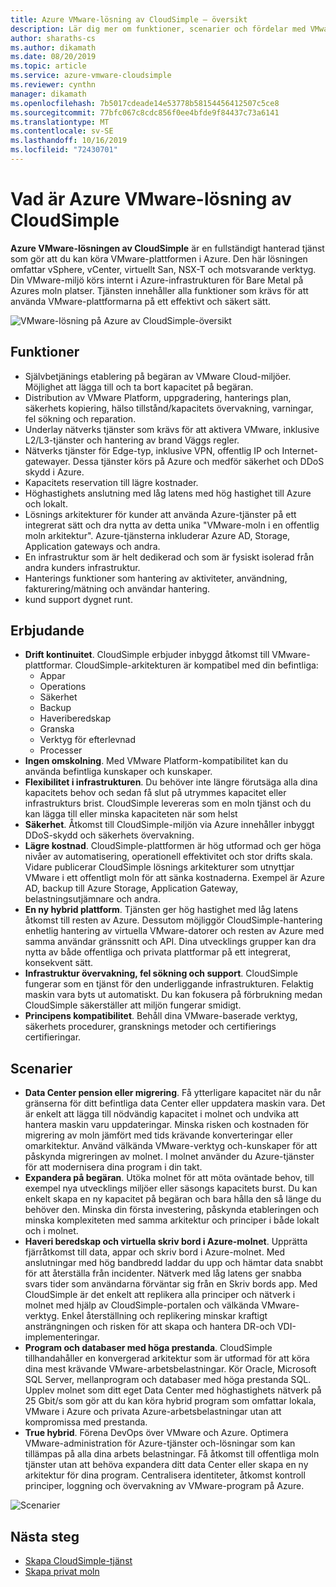 ```yaml
---
title: Azure VMware-lösning av CloudSimple – översikt
description: Lär dig mer om funktioner, scenarier och fördelar med VMware-lösningar på Azure av CloudSimple-tjänsten.
author: sharaths-cs
ms.author: dikamath
ms.date: 08/20/2019
ms.topic: article
ms.service: azure-vmware-cloudsimple
ms.reviewer: cynthn
manager: dikamath
ms.openlocfilehash: 7b5017cdeade14e53778b58154456412507c5ce8
ms.sourcegitcommit: 77bfc067c8cdc856f0ee4bfde9f84437c73a6141
ms.translationtype: MT
ms.contentlocale: sv-SE
ms.lasthandoff: 10/16/2019
ms.locfileid: "72430701"
---
```

# <a name="what-is-azure-vmware-solution-by-cloudsimple"></a>Vad är Azure VMware-lösning av CloudSimple

**Azure VMware-lösningen av CloudSimple** är en fullständigt hanterad tjänst som gör att du kan köra VMware-plattformen i Azure. Den här lösningen omfattar vSphere, vCenter, virtuellt San, NSX-T och motsvarande verktyg. Din VMware-miljö körs internt i Azure-infrastrukturen för Bare Metal på Azures moln platser. Tjänsten innehåller alla funktioner som krävs för att använda VMware-plattformarna på ett effektivt och säkert sätt.

![VMware-lösning på Azure av CloudSimple-översikt](media/azure-vmware-solution-by-cloudsimple.png)

## <a name="features"></a>Funktioner

* Självbetjänings etablering på begäran av VMware Cloud-miljöer. Möjlighet att lägga till och ta bort kapacitet på begäran.
* Distribution av VMware Platform, uppgradering, hanterings plan, säkerhets kopiering, hälso tillstånd/kapacitets övervakning, varningar, fel sökning och reparation.
* Underlay nätverks tjänster som krävs för att aktivera VMware, inklusive L2/L3-tjänster och hantering av brand Väggs regler.
* Nätverks tjänster för Edge-typ, inklusive VPN, offentlig IP och Internet-gatewayer. Dessa tjänster körs på Azure och medför säkerhet och DDoS skydd i Azure.
* Kapacitets reservation till lägre kostnader.
* Höghastighets anslutning med låg latens med hög hastighet till Azure och lokalt.
* Lösnings arkitekturer för kunder att använda Azure-tjänster på ett integrerat sätt och dra nytta av detta unika "VMware-moln i en offentlig moln arkitektur". Azure-tjänsterna inkluderar Azure AD, Storage, Application gateways och andra.
* En infrastruktur som är helt dedikerad och som är fysiskt isolerad från andra kunders infrastruktur.
* Hanterings funktioner som hantering av aktiviteter, användning, fakturering/mätning och användar hantering.
* kund support dygnet runt.

## <a name="benefits"></a>Erbjudande

* **Drift kontinuitet**. CloudSimple erbjuder inbyggd åtkomst till VMware-plattformar. CloudSimple-arkitekturen är kompatibel med din befintliga:
    * Appar
    * Operations
    * Säkerhet
    * Backup
    * Haveriberedskap
    * Granska
    * Verktyg för efterlevnad
    * Processer
* **Ingen omskolning**. Med VMware Platform-kompatibilitet kan du använda befintliga kunskaper och kunskaper.
* **Flexibilitet i infrastrukturen**. Du behöver inte längre förutsäga alla dina kapacitets behov och sedan få slut på utrymmes kapacitet eller infrastrukturs brist. CloudSimple levereras som en moln tjänst och du kan lägga till eller minska kapaciteten när som helst
* **Säkerhet**. Åtkomst till CloudSimple-miljön via Azure innehåller inbyggt DDoS-skydd och säkerhets övervakning.
* **Lägre kostnad**. CloudSimple-plattformen är hög utformad och ger höga nivåer av automatisering, operationell effektivitet och stor drifts skala. Vidare publicerar CloudSimple lösnings arkitekturer som utnyttjar VMware i ett offentligt moln för att sänka kostnaderna. Exempel är Azure AD, backup till Azure Storage, Application Gateway, belastningsutjämnare och andra.
* **En ny hybrid plattform**. Tjänsten ger hög hastighet med låg latens åtkomst till resten av Azure. Dessutom möjliggör CloudSimple-hantering enhetlig hantering av virtuella VMware-datorer och resten av Azure med samma användar gränssnitt och API. Dina utvecklings grupper kan dra nytta av både offentliga och privata plattformar på ett integrerat, konsekvent sätt.
* **Infrastruktur övervakning, fel sökning och support**. CloudSimple fungerar som en tjänst för den underliggande infrastrukturen. Felaktig maskin vara byts ut automatiskt. Du kan fokusera på förbrukning medan CloudSimple säkerställer att miljön fungerar smidigt.
* **Principens kompatibilitet**. Behåll dina VMware-baserade verktyg, säkerhets procedurer, gransknings metoder och certifierings certifieringar.

## <a name="scenarios"></a>Scenarier

* **Data Center pension eller migrering**. Få ytterligare kapacitet när du når gränserna för ditt befintliga data Center eller uppdatera maskin vara. Det är enkelt att lägga till nödvändig kapacitet i molnet och undvika att hantera maskin varu uppdateringar. Minska risken och kostnaden för migrering av moln jämfört med tids krävande konverteringar eller omarkitektur. Använd välkända VMware-verktyg och-kunskaper för att påskynda migreringen av molnet. I molnet använder du Azure-tjänster för att modernisera dina program i din takt.
* **Expandera på begäran**. Utöka molnet för att möta oväntade behov, till exempel nya utvecklings miljöer eller säsongs kapacitets burst. Du kan enkelt skapa en ny kapacitet på begäran och bara hålla den så länge du behöver den. Minska din första investering, påskynda etableringen och minska komplexiteten med samma arkitektur och principer i både lokalt och i molnet.
* **Haveri beredskap och virtuella skriv bord i Azure-molnet**. Upprätta fjärråtkomst till data, appar och skriv bord i Azure-molnet. Med anslutningar med hög bandbredd laddar du upp och hämtar data snabbt för att återställa från incidenter. Nätverk med låg latens ger snabba svars tider som användarna förväntar sig från en Skriv bords app. Med CloudSimple är det enkelt att replikera alla principer och nätverk i molnet med hjälp av CloudSimple-portalen och välkända VMware-verktyg. Enkel återställning och replikering minskar kraftigt ansträngningen och risken för att skapa och hantera DR-och VDI-implementeringar.
* **Program och databaser med höga prestanda**. CloudSimple tillhandahåller en konvergerad arkitektur som är utformad för att köra dina mest krävande VMware-arbetsbelastningar. Kör Oracle, Microsoft SQL Server, mellanprogram och databaser med höga prestanda SQL. Upplev molnet som ditt eget Data Center med höghastighets nätverk på 25 Gbit/s som gör att du kan köra hybrid program som omfattar lokala, VMware i Azure och privata Azure-arbetsbelastningar utan att kompromissa med prestanda.
* **True hybrid**. Förena DevOps över VMware och Azure. Optimera VMware-administration för Azure-tjänster och-lösningar som kan tillämpas på alla dina arbets belastningar. Få åtkomst till offentliga moln tjänster utan att behöva expandera ditt data Center eller skapa en ny arkitektur för dina program. Centralisera identiteter, åtkomst kontroll principer, loggning och övervakning av VMware-program på Azure.

![Scenarier](media/cloudsimple-scenarios.png)

## <a name="next-steps"></a>Nästa steg

* [Skapa CloudSimple-tjänst](quickstart-create-cloudsimple-service.md)
* [Skapa privat moln](quickstart-create-private-cloud.md)
